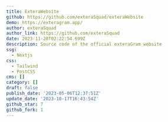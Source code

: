 ```yaml
---
title: ExteraWebsite
github: https://github.com/exteraSquad/exteraWebsite
demo: https://exteragram.app/
author: exteraSquad
author_link: https://github.com/exteraSquad
date: 2023-11-28T02:22:54.699Z
description: Source code of the official exteraGram website
ssg:
  - Nextjs
css:
  - Tailwind
  - PostCSS
cms: []
category: []
draft: false
publish_date: '2023-05-06T12:37:51Z'
update_date: '2023-10-17T16:43:54Z'
github_star: 7
github_fork: 1
---
```

